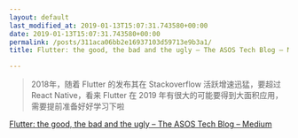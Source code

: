 ```yaml
---
layout: default
last_modified_at: 2019-01-13T15:07:31.743580+00:00
date: 2019-01-13T15:07:31.743580+00:00
permalink: /posts/311aca06bb2e16937103d59713e9b3a1/
title: Flutter: the good, the bad and the ugly – The ASOS Tech Blog – Medium

---
```


> 2018年，随着 Flutter 的发布其在 Stackoverflow 活跃增速迅猛，要超过 React Native，看来 Flutter 在 2019 年有很大的可能要得到大面积应用，需要提前准备好好学习下啦

[Flutter: the good, the bad and the ugly – The ASOS Tech Blog – Medium](https://medium.com/asos-techblog/flutter-vs-react-native-for-ios-android-app-development-c41b4e038db9)

